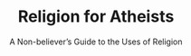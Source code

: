 ---
title: "Religion for Atheists"
slug: "religion-for-atheists"
subtitle: "A Non-believer’s Guide to the Uses of Religion"
publisher: "Pantheon"
published: "2012"
asin: "0307379108"
authors: 
  - alain-de-botton
started: "2014-07-09"
start_year: "2014"
finished: "2014-07-11"
---